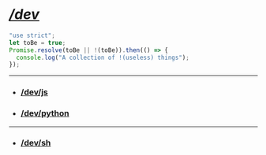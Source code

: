# *[/dev](https://github.com/lorenzodifuccia/dev#dev)*  
  
```javascript
"use strict";
let toBe = true;
Promise.resolve(toBe || !(toBe)).then(() => {
  console.log("A collection of !(useless) things");
});
```
* * *  
* ### [/dev/js](https://github.com/lorenzodifuccia/dev/tree/master/js#javascript)
* ### [/dev/python](https://github.com/lorenzodifuccia/dev/tree/master/python#python)
* * *
* ### [/dev/sh](https://github.com/lorenzodifuccia/dev/tree/master/sh#bash)
